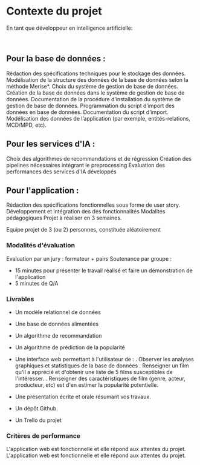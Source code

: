 # Contexte du projet
En tant que développeur en intelligence artificielle:

​

## Pour la base de données :

Rédaction des spécifications techniques pour le stockage des données.
Modélisation de la structure des données de la base de données selon la méthode Merise*.
Choix du système de gestion de base de données.
Création de la base de données dans le système de gestion de base de données.
Documentation de la procédure d’installation du système de gestion de base de données.
Programmation du script d’import des données en base de données.
Documentation du script d’import.
Modélisation des données de l’application (par exemple, entités-relations, MCD/MPD, etc).
​

## Pour les services d'IA :

Choix des algorithmes de recommandations et de régression
Création des pipelines nécessaires intégrant le preprocessing
Evaluation des performances des services d'IA développés
​

## Pour l'application :

Rédaction des spécifications fonctionnelles sous forme de user story.
Développement et intégration des des fonctionnalités
Modalités pédagogiques
Projet à réaliser en 3 semaines.

Equipe projet de 3 (ou 2) personnes, constituée aléatoirement

### Modalités d'évaluation
Evaluation par un jury : formateur + pairs
Soutenance par groupe :
- 15 minutes pour présenter le travail réalisé et faire un démonstration de l'application
- 5 minutes de Q/A

### Livrables
- Un modèle relationnel de données
- Une base de données alimentées
- Un algorithme de recommandation
- Un algorithme de prédiction de la popularité
- Une interface web permettant à l'utilisateur de :
. Observer les analyses graphiques et statistiques de la base de données
. Renseigner un film qu'il a apprécié et d'obtenir une liste de 5 films susceptibles de l'intéresser.
. Renseigner des caractéristiques de film (genre, acteur, producteur, etc) est d'en estimer la popularité potentielle.

- Une présentation écrite et orale résumant vos travaux.
- Un dépôt Github.
- Un Trello du projet

### Critères de performance
L'application web est fonctionnelle et elle répond aux attentes du projet.
L'application web est fonctionnelle et elle répond aux attentes du projet.
